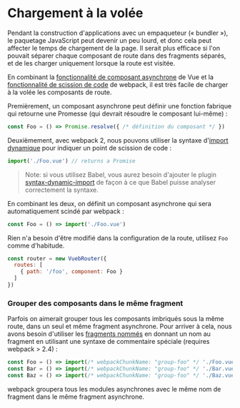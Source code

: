 # Chargement à la volée

Pendant la construction d'applications avec un empaqueteur (« bundler »), le paquetage JavaScript peut devenir un peu lourd, et donc cela peut affecter le temps de chargement de la page. Il serait plus efficace si l'on pouvait séparer chaque composant de route dans des fragments séparés, et de les charger uniquement lorsque la route est visitée.

En combinant la [fonctionnalité de composant asynchrone](https://fr.vuejs.org/v2/guide/components.html#Composants-asynchrones) de Vue et la [fonctionnalité de scission de code](https://webpack.js.org/guides/code-splitting-async/) de webpack, il est très facile de charger à la volée les composants de route.

Premièrement, un composant asynchrone peut définir une fonction fabrique qui retourne une Promesse (qui devrait résoudre le composant lui-même) :

``` js
const Foo = () => Promise.resolve({ /* définition du composant */ })
```

Deuxièmement, avec webpack 2, nous pouvons utiliser la syntaxe d'[import dynamique](https://github.com/tc39/proposal-dynamic-import) pour indiquer un point de scission de code :

``` js
import('./Foo.vue') // returns a Promise
```

> Note: si vous utilisez Babel, vous aurez besoin d'ajouter le plugin [syntax-dynamic-import](http://babeljs.io/docs/plugins/syntax-dynamic-import/) de façon à ce que Babel puisse analyser correctement la syntaxe.

En combinant les deux, on définit un composant asynchrone qui sera automatiquement scindé par webpack :

``` js
const Foo = () => import('./Foo.vue')
```

Rien n'a besoin d'être modifié dans la configuration de la route, utilisez `Foo` comme d'habitude.

``` js
const router = new VuebRouter({
  routes: [
    { path: '/foo', component: Foo }
  ]
})
```

### Grouper des composants dans le même fragment

Parfois on aimerait grouper tous les composants imbriqués sous la même route, dans un seul et même fragment asynchrone. Pour arriver à cela, nous avons besoin d'utiliser les [fragments nommés](https://webpack.js.org/guides/code-splitting-async/#chunk-names) en donnant un nom au fragment en utilisant une syntaxe de commentaire spéciale (requires webpack > 2.4) :

``` js
const Foo = () => import(/* webpackChunkName: "group-foo" */ './Foo.vue')
const Bar = () => import(/* webpackChunkName: "group-foo" */ './Bar.vue')
const Baz = () => import(/* webpackChunkName: "group-foo" */ './Baz.vue')
```

webpack groupera tous les modules asynchrones avec le même nom de fragment dans le même fragment asynchrone.
